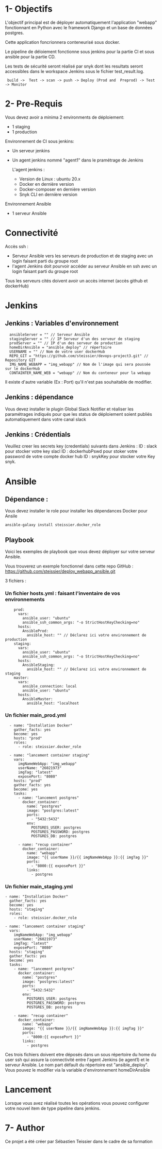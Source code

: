 # 1- Objectifs

L'objectif principal est de déployer automatiquement l'application "webapp" fonctionnant en Python avec le framework Django et un base de données postgres.

Cette application foncrionnera conteneurisé sous docker.

Le pipeline de déloiement fonctionne sous jenkins pour la partie CI et sous ansible pour la partie CD.

Les tests de sécurité seront réalisé par snyk dont les resultats seront accessibles dans le workspace Jenkins sous le fichier test_result.log.

```
 build ->  Test -> scan -> push -> Deploy (Prod and  Preprod) -> Test -> Monitor
```

# 2- Pre-Requis

Vous devez avoir a minima 2 environments de déploiement:
  - 1 staging
  - 1 production

Environnement de CI sous jenkins:
- Un serveur jenkins 
- Un agent jenkins nommé "agent1" dans le pramétrage de Jenkins

  L'agent jenkins :
  - Version de Linux : ubuntu 20.x
  - Docker en dernière version
  - Docker-composer en dernière version
  - Snyk CLI en dernière version

Environnement Ansible 
- 1 serveur Ansible 


# Connectivité 

Accès ssh :
- Serveur Ansible vers les serveurs de production et de staging avec un login faisant parti du groupe root
- l'agent Jenkins doit pourvoir accéder au serveur Ansible en ssh avec un login faisant parti du groupe root

Tous les serveurs cités doivent avoir un accès internet (accès github et dockerHub)

# Jenkins

## Jenkins : Variables d'environnement

```
  ansibleServer = "" // Serveur Ansible
  stagingServer = "" // IP Serveur d'un des serveur de staging 
  prodServer = "" // IP d'un des serveur de production
  homeDirAnsible = "ansible_deploy" // répertoire 
  USERNAME = "" // Nom de votre user dockerHub
  REPO_GIT = "https://github.com/steissier/devops-project3.git" // Repository GIT 
  IMG_NAME_WEBAPP = "img_webapp" // Nom de l'image qui sera poussée sur le dockerHub
  CONTAINTER_NAME_WEB = "webapp" // Nom du conteneur pour la webapp
```

Il existe d'autre variable (Ex : Port) qu'il n'est pas souhaitable de modifier.

## Jenkins : dépendance
Vous devez installer le plugin Global Slack Notifier et réaliser les paramétrages indiqués pour que les status de déploiement soient publiés automatiquement dans votre canal slack

## Jenkins : Crédentials
Veuillez creer les secrets key (credentials) suivants dans Jenkins :
ID : slack pour stocker votre key slacl
ID : dockerhubPswd pour stoker votre password de votre compte docker hub
ID : snykKey pour stocker votre Key snyk.

# Ansible

## Dépendance :
Vous devez installer le role pour installer les dépendances Docker pour Ansile
```
ansible-galaxy install steissier.docker_role
```

## Playbook
Voici les exemples de playbook que vous devez déployer sur votre serveur Ansible.

Vous trouverez un exemple fonctionnel dans cette repo GitHub :
https://github.com/steissier/deploy_webapp_ansible.git

3 fichiers :
### Un fichier hosts.yml : faisant l'inventaire de vos environnements
``` 
    prod:
      vars:
        ansible_user: "ubuntu"
        ansible_ssh_common_args: "-o StrictHostKeyChecking=no"
      hosts:
        AnsibleProd:
          ansible_host: "" // Déclarez ici votre environnement de production
    staging:
      vars:
        ansible_user: "ubuntu"
        ansible_ssh_common_args: "-o StrictHostKeyChecking=no"
      hosts:
        AnsibleStaging:
          ansible_host: "" // Déclarez ici votre environnement de staging
    master:
      vars:
        ansible_connection: local
        ansible_user: "ubuntu"
      hosts:
        AnsibleMaster:
          ansible_host: "localhost
``` 

### Un fichier main_prod.yml
``` 
  - name: "Installation Docker"
    gather_facts: yes
    become: yes
    hosts: "prod"
    roles:
      - role: steissier.docker_role 

  - name: "lancement container staging"
    vars:
      imgNameWebApp: "img_webapp"
      userName: "26021973"
      imgTag: "latest"
      exposePort: "8080"
    hosts: "prod"
    gather_facts: yes
    become: yes
    tasks:
      - name: "lancement postgres"
        docker_container:
          name: "postgres"
          image: "postgres:latest"
          ports:
            - "5432:5432"
          env:
            POSTGRES_USER: postgres
            POSTGRES_PASSWORD: postgres
            POSTGRES_DB: postgres

      - name: "recup container"
        docker_container:
          name: "webapp"
          image: "{{ userName }}/{{ imgNameWebApp }}:{{ imgTag }}"
          ports:
            - "8000:{{ exposePort }}"
          links:
            - postgres
``` 

### Un fichier main_staging.yml
```
- name: "Installation Docker"
  gather_facts: yes
  become: yes
  hosts: "staging"
  roles:
    - role: steissier.docker_role

- name: "lancement container staging"
  vars:
    imgNameWebApp: "img_webapp"
    userName: "26021973"
    imgTag: "latest"
    exposePort: "8080"
  hosts: "staging"
  gather_facts: yes
  become: yes
  tasks:
    - name: "lancement postgres"
      docker_container:
        name: "postgres"
        image: "postgres:latest"
        ports:
          - "5432:5432"
        env:
          POSTGRES_USER: postgres
          POSTGRES_PASSWORD: postgres
          POSTGRES_DB: postgres

    - name: "recup container"
      docker_container:
        name: "webapp"
        image: "{{ userName }}/{{ imgNameWebApp }}:{{ imgTag }}"
        ports:
          - "8000:{{ exposePort }}"
        links:
          - postgres
```

Ces trois fichiers doivent etre déposés dans un sous répertoire du home du user ssh qui assure la connectivité entre l'agent Jenkins (ie agent1) et le serveur Ansible. 
Le nom part défault du répertoire est "ansible_deploy". Vous pouvez le modifier via la variable d'environnement homeDirAnsible

# Lancement
Lorsque vous avez réalisé toutes les opérations vous pouvez configurer votre nouvel item de type pipeline dans jenkins.


# 7- Author
Ce projet a été créer par Sébastien Teissier dans le cadre de sa formation

